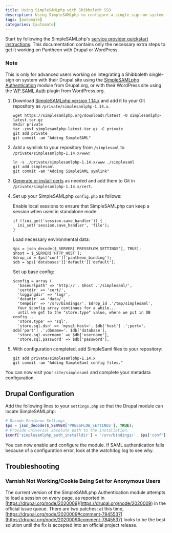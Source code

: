 ```yaml
---
title: Using SimpleSAMLphp with Shibboleth SSO
description: Using SimpleSAMLphp to configure a single sign-on system for your Drupal or WordPress site.
tags: [automate]
categories: [automate]
---
```

Start by following the SimpleSAMLphp's [service provider quickstart instructions](https://simplesamlphp.org/docs/1.14/simplesamlphp-sp). This documentation contains only the necessary extra steps to get it working on Pantheon with Drupal or WordPress.

<div class="alert alert-info" role="alert">
  <h3 class="info">Note</h3>
  <p>This is only for advanced users working on integrating a Shibboleth single-sign on system with their Drupal site using the <a href="http://drupal.org/project/simplesamlphp_auth">SimpleSAMLphp Authentication</a> module from Drupal.org, or with their WordPress site using the <a href="https://wordpress.org/plugins/wp-saml-auth/">WP SAML Auth</a> plugin from WordPress.org.</p>
</div>

1. Download [SimpleSAMLphp version 1.14.x](https://simplesamlphp.org/) and add it to your Git repository as `/private/simplesamlphp-1.14.x`.

    ```
    wget https://simplesamlphp.org/download\?latest -O simplesamlphp-latest.tar.gz
    mkdir private
    tar -zxvf simplesamlphp-latest.tar.gz -C private
    git add private
    git commit -am "Adding SimpleSAML"
    ```

2. Add a symlink to your repository from `/simplesaml` to `/private/simplesamlphp-1.14.x/www`:

    ```
    ln -s ./private/simplesamlphp-1.14.x/www ./simplesaml
    git add simplesaml
    git commit -am "Adding SimpleSAML symlink"
    ```
3. [Generate or install certs](http://simplesamlphp.org/docs/1.9/simplesamlphp-sp#section_1_1) as needed and add them to Git in `/private/simplesamlphp-1.14.x/cert`.
4. Set up your SimpleSAMLphp `config.php` as follows:

    Enable local sessions to ensure that SimpleSAMLphp can keep a session when used in standalone mode:

    ```
    if (!ini_get('session.save_handler')) {
      ini_set('session.save_handler', 'file');
    }
    ```

    Load necessary environmental data:

    ```
    $ps = json_decode($_SERVER['PRESSFLOW_SETTINGS'], TRUE);
    $host = $_SERVER['HTTP_HOST'];
    $drop_id = $ps['conf']['pantheon_binding'];
    $db = $ps['databases']['default']['default'];
    ```

    Set up base config:

    ```
    $config = array (
      'baseurlpath' => 'http://'. $host .'/simplesaml/',
      'certdir' => 'cert/',
      'loggingdir' => 'log/',
      'datadir' => 'data/',
      'tempdir' => '/srv/bindings/'. $drop_id .'/tmp/simplesaml',
      Your $config array continues for a while...
      until we get to the "store.type" value, where we put in DB config...
      'store.type' => 'sql',
      'store.sql.dsn' => 'mysql:host='. $db['host'] .';port='. $db['port'] .';dbname='. $db['database'],
      'store.sql.username' => $db['username'],
      'store.sql.password' => $db['password'],
    ```

5. With configuration completed, add SimpleSaml files to your repository:

    ```
    git add private/simplesamlphp-1.14.x
    git commit -am "Adding SimpleSaml config files."
    ```

You can now visit your `site/simplesaml` and complete your metadata configuration.

## Drupal Configuration

Add the following lines to your `settings.php` so that the Drupal module can locate SimpleSAMLphp:

```php
# Decode Pantheon Settings
$ps = json_decode($_SERVER['PRESSFLOW_SETTINGS'], TRUE);
# Provide universal absolute path to the installation.
$conf['simplesamlphp_auth_installdir'] = '/srv/bindings/'. $ps['conf']['pantheon_binding'] .'/code/private/simplesamlphp-1.14.x';
```

You can now enable and configure the module. If SAML authentication fails because of a configuration error, look at the watchdog log to see why.

## Troubleshooting
### Varnish Not Working/Cookie Being Set for Anonymous Users

The current version of the SimpleSAMLphp Authentication module attempts to load a session on every page, as reported in [https://drupal.org/node/2020009](https://drupal.org/node/2020009) in the official issue queue. There are two patches; at this time, [https://drupal.org/node/2020009#comment-7845537](https://drupal.org/node/2020009#comment-7845537) looks to be the best solution until the fix is accepted into an official project release.
